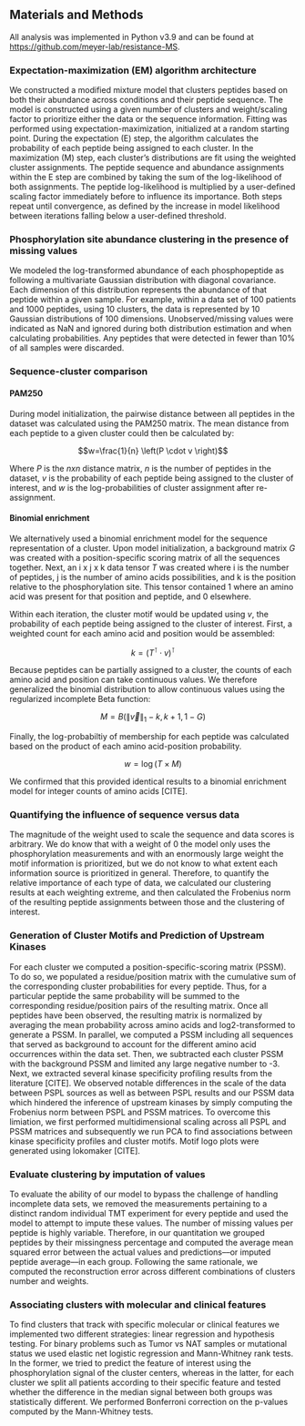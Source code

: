 ## Materials and Methods

All analysis was implemented in Python v3.9 and can be found at <https://github.com/meyer-lab/resistance-MS>.

### Expectation-maximization (EM) algorithm architecture

We constructed a modified mixture model that clusters peptides based on both their abundance across conditions and their peptide sequence. The model is constructed using a given number of clusters and weight/scaling factor to prioritize either the data or the sequence information. Fitting was performed using expectation-maximization, initialized at a random starting point. During the expectation (E) step, the algorithm calculates the probability of each peptide being assigned to each cluster. In the maximization (M) step, each cluster’s distributions are fit using the weighted cluster assignments. The peptide sequence and abundance assignments within the E step are combined by taking the sum of the log-likelihood of both assignments. The peptide log-likelihood is multiplied by a user-defined scaling factor immediately before to influence its importance. Both steps repeat until convergence, as defined by the increase in model likelihood between iterations falling below a user-defined threshold.

### Phosphorylation site abundance clustering in the presence of missing values

We modeled the log-transformed abundance of each phosphopeptide as following a multivariate Gaussian distribution with diagonal covariance. Each dimension of this distribution represents the abundance of that peptide within a given sample. For example, within a data set of 100 patients and 1000 peptides, using 10 clusters, the data is represented by 10 Gaussian distributions of 100 dimensions. Unobserved/missing values were indicated as NaN and ignored during both distribution estimation and when calculating probabilities. Any peptides that were detected in fewer than 10% of all samples were discarded.

### Sequence-cluster comparison

#### PAM250

During model initialization, the pairwise distance between all peptides in the dataset was calculated using the PAM250 matrix. The mean distance from each peptide to a given cluster could then be calculated by:

$$w=\frac{1}{n} \left(P \cdot v \right)$$

Where $P$ is the $n x n$ distance matrix, $n$ is the number of peptides in the dataset, $v$ is the probability of each peptide being assigned to the cluster of interest, and $w$ is the log-probabilities of cluster assignment after re-assignment.

#### Binomial enrichment

We alternatively used a binomial enrichment model for the sequence representation of a cluster. Upon model initialization, a background matrix $G$ was created with a position-specific scoring matrix of all the sequences together. Next, an i x j x k data tensor $T$ was created where i is the number of peptides, j is the number of amino acids possibilities, and k is the position relative to the phosphorylation site. This tensor contained 1 where an amino acid was present for that position and peptide, and 0 elsewhere.

Within each iteration, the cluster motif would be updated using $v$, the probability of each peptide being assigned to the cluster of interest. First, a weighted count for each amino acid and position would be assembled:

$$k = \left(T^\intercal \cdot v \right)^\intercal$$

Because peptides can be partially assigned to a cluster, the counts of each amino acid and position can take continuous values. We therefore generalized the binomial distribution to allow continuous values using the regularized incomplete Beta function:

$$M = B \left(\| \vec{v}\|_1 - k, k + 1, 1 - G \right)$$

Finally, the log-probabiltiy of membership for each peptide was calculated based on the product of each amino acid-position probability.

$$w = \log (T \times M)$$

We confirmed that this provided identical results to a binomial enrichment model for integer counts of amino acids [CITE].

### Quantifying the influence of sequence versus data

The magnitude of the weight used to scale the sequence and data scores is arbitrary. We do know that with a weight of 0 the model only uses the phosphorylation measurements and with an enormously large weight the motif information is prioritized, but we do not know to what extent each information source is prioritized in general. Therefore, to quantify the relative importance of each type of data, we calculated our clustering results at each weighting extreme, and then calculated the Frobenius norm of the resulting peptide assignments between those and the clustering of interest.

### Generation of Cluster Motifs and Prediction of Upstream Kinases

For each cluster we computed a position-specific-scoring matrix (PSSM). To do so, we populated a residue/position matrix with the cumulative sum of the corresponding cluster probabilities for every peptide. Thus, for a particular peptide the same probability will be summed to the corresponding residue/position pairs of the resulting matrix. Once all peptides have been observed, the resulting matrix is normalized by averaging the mean probability across amino acids and log2-transformed to generate a PSSM. In parallel, we computed a PSSM including all sequences that served as background to account for the different amino acid occurrences within the data set. Then, we subtracted each cluster PSSM with the background PSSM and limited any large negative number to -3. Next, we extracted several kinase specificity profiling results from the literature [CITE]. We observed notable differences in the scale of the data between PSPL sources as well as between PSPL results and our PSSM data which hindered the inference of upstream kinases by simply computing the Frobenius norm between PSPL and PSSM matrices. To overcome this limiation, we first performed multidimensional scaling across all PSPL and PSSM matrices and subsequently we run PCA to find associations between kinase specificity profiles and cluster motifs. Motif logo plots were generated using lokomaker [CITE].

### Evaluate clustering by imputation of values

To evaluate the ability of our model to bypass the challenge of handling incomplete data sets, we removed the measurements pertaining to a distinct random individual TMT experiment for every peptide and used the model to attempt to impute these values. The number of missing values per peptide is highly variable. Therefore, in our quantitation we grouped peptides by their missingness percentage and computed the average mean squared error between the actual values and predictions––or imputed peptide average––in each group. Following the same rationale, we computed the reconstruction error across different combinations of clusters number and weights.

### Associating clusters with molecular and clinical features

To find clusters that track with specific molecular or clinical features we implemented two different strategies: linear regression and hypothesis testing. For binary problems such as Tumor vs NAT samples or mutational status we used elastic net logistic regression and Mann-Whitney rank tests. In the former, we tried to predict the feature of interest using the phosphorylation signal of the cluster centers, whereas in the latter, for each cluster we split all patients according to their specific feature and tested whether the difference in the median signal between both groups was statistically different. We performed Bonferroni correction on the p-values computed by the Mann-Whitney tests.
